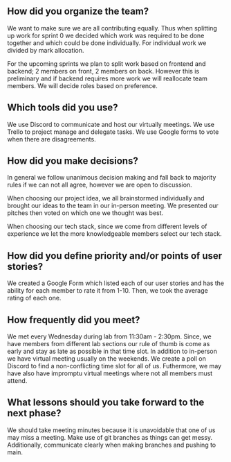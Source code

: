 
## How did you organize the team?

We want to make sure we are all contributing equally.
Thus when splitting up work for sprint 0 we decided which work was required to be done together and which could be done individually. For individual work we divided by mark allocation. 

For the upcoming sprints we plan to split work based on frontend and backend; 2 members on front, 2 members on back. However this is preliminary and if backend requires more work we will reallocate team members. 
We will decide roles based on preference. 

## Which tools did you use?
We use Discord to communicate and host our virtually meetings.
We use Trello to project manage and delegate tasks.
We use Google forms to vote when there are disagreements.

## How did you make decisions?
In general we follow unanimous decision making and fall back to majority rules if we can not all agree, however we are open to discussion. 

When choosing our project idea, we all brainstormed individually and brought our ideas to the team in our in-person meeting. 
We presented our pitches then voted on which one we thought was best. 

When choosing our tech stack, since we come from different levels of experience we let the more knowledgeable members select our tech stack.

## How did you define priority and/or points of user stories?
We created a Google Form which listed each of our user stories and has the ability for each member to rate it from 1-10. Then, we took the average rating of each one. 

## How frequently did you meet?
We met every Wednesday during lab from 11:30am - 2:30pm. Since, we have members from different lab sections our rule of thumb is come as early and stay as late as possible in that time slot. In addition to in-person we have virtual meeting usually on the weekends. We create a poll on Discord to find a non-conflicting time slot for all of us. Futhermore, we may have also have impromptu virtual meetings where not all members must attend. 

## What lessons should you take forward to the next phase?
We should take meeting minutes because it is unavoidable that one of us may miss a meeting. 
Make use of git branches as things can get messy. Additionally, communicate clearly when making branches and pushing to main. 



